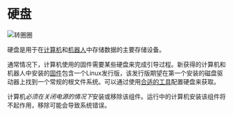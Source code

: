 # 硬盘
![转圈圈](item:oc2:hard_drive_large)

硬盘是用于在[计算机](../block/computer.md)和[机器人](robot.md)中存储数据的主要存储设备。

通常情况下，计算机使用的固件需要某些硬盘来完成引导过程。新获得的计算机和机器人中安装的[固件](flash_memory.md)包含一个Linux发行版，该发行版期望在第一个安装的磁盘驱动器上找到一个常规的根文件系统。可以通过使用[合适的工具](wrench.md)配置硬盘来获取。

计算机*必须在关闭电源的情况下*安装或移除该组件。运行中的计算机安装该组件将不起作用，移除可能会导致系统错误。
